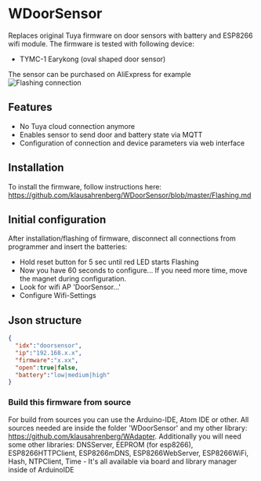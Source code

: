 # WDoorSensor
Replaces original Tuya firmware on door sensors with battery and ESP8266 wifi module. The firmware is tested with following device:
* TYMC-1 Earykong (oval shaped door sensor)

The sensor can be purchased on AliExpress for example
![Flashing connection](https://github.com/klausahrenberg/WDoorSensor/blob/master/docs/images/doorsensor.jpg)
## Features
* No Tuya cloud connection anymore
* Enables sensor to send door and battery state via MQTT 
* Configuration of connection and device parameters via web interface
## Installation
To install the firmware, follow instructions here:  
https://github.com/klausahrenberg/WDoorSensor/blob/master/Flashing.md
## Initial configuration
After installation/flashing of firmware, disconnect all connections from programmer and insert the batteries:
* Hold reset button for 5 sec until red LED starts Flashing
* Now you have 60 seconds to configure... If you need more time, move the magnet during configuration.
* Look for wifi AP 'DoorSensor...'
* Configure Wifi-Settings
## Json structure
```json
{
  "idx":"doorsensor",
  "ip":"192.168.x.x",
  "firmware":"x.xx",
  "open":true|false,
  "battery":"low|medium|high"
}
```
### Build this firmware from source
For build from sources you can use the Arduino-IDE, Atom IDE or other. All sources needed are inside the folder 'WDoorSensor' and my other library: https://github.com/klausahrenberg/WAdapter. Additionally you will need some other libraries: DNSServer, EEPROM (for esp8266), ESP8266HTTPClient, ESP8266mDNS, ESP8266WebServer, ESP8266WiFi, Hash, NTPClient, Time - It's all available via board and library manager inside of ArduinoIDE
